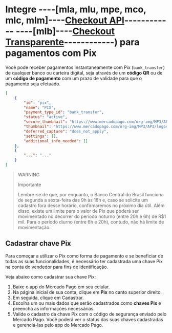 # Integre ----[mla, mlu, mpe, mco, mlc, mlm]----[Checkout API](https://www.mercadopago[FAKER][URL][DOMAIN]/developers/pt/guides/online-payments/checkout-api/introduction)------------ ----[mlb]----[Checkout Transparente](https://www.mercadopago[FAKER][URL][DOMAIN]/developers/pt/guides/online-payments/checkout-api/introduction)------------) para pagamentos com Pix

Você pode receber pagamentos instantaneamente com Pix (`bank_transfer`) de qualquer banco ou carteira digital, seja através de um **código QR** ou de um **código de pagamento** com um prazo de validade para que o pagamento seja efetuado.

```json
[
    {
        "id": "pix",
        "name": "PIX",
        "payment_type_id": "bank_transfer",
        "status": "active",
        "secure_thumbnail": "https://www.mercadopago.com/org-img/MP3/API/logos/pix.gif",
        "thumbnail": "https://www.mercadopago.com/org-img/MP3/API/logos/pix.gif",
        "deferred_capture": "does_not_apply",
        "settings": [],
        "additional_info_needed": []
    },
    {
        "...": "..."
    }
]
```

> WARNING
>
> Importante
>
> Lembre-se de que, por enquanto, o Banco Central do Brasil funciona de segunda a sexta-feira das 9h às 18h e, caso se solicite um cadastro fora desse horário, confirmaremos no próximo dia útil. Além disso, existe um limite para o valor de Pix que poderá ser movimentado no decorrer do período noturno (entre 20h e 6h) de R$1 mil. Para o período diurno (entre 6h e 20h), contudo, não há limite de movimentação.

## Cadastrar chave Pix

Para começar a utilizar o Pix como forma de pagamento e se beneficiar de todas as suas funcionalidades, é necessário ter cadastrada uma chave Pix na conta do vendedor para fins de identificação.  

Veja abaixo como cadastrar sua chave Pix:

1. Baixe o app do Mercado Pago em seu celular.
2. Na página inicial de sua conta, clique em **Pix** no canto superior direito.
3. Em seguida, clique em Cadastrar.
4. Escolha um ou mais dados que serão cadastrados como **chaves Pix** e preencha as informações necessárias. 
5. Valide o cadastro da chave Pix com o código de segurança enviado pelo Mercado Pago. Você poderá ver o status das suas chaves cadastradas e gerenciá-las pelo app do Mercado Pago.
